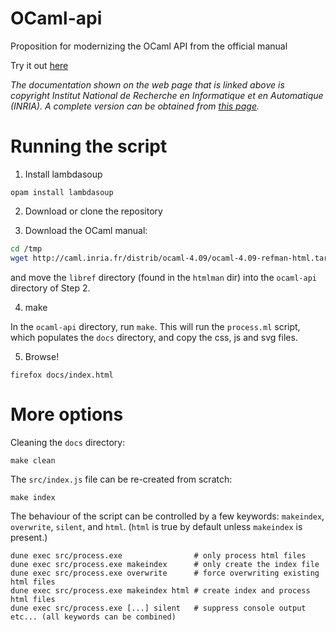 # OCaml-api

Proposition for modernizing the OCaml API from the official manual

Try it out [here](https://sanette.github.io/ocaml-api/)


_The documentation shown on the web page that is linked above is
copyright Institut National de Recherche en Informatique et en
Automatique (INRIA). A complete version can be obtained from
[this page](http://caml.inria.fr/pub/docs/manual-ocaml/)._

# Running the script

1. Install lambdasoup

```opam install lambdasoup```

2. Download or clone the repository

3. Download the OCaml manual:

```bash
cd /tmp
wget http://caml.inria.fr/distrib/ocaml-4.09/ocaml-4.09-refman-html.tar.gz
```

and move the `libref` directory (found in the `htmlman` dir) into the
`ocaml-api` directory of Step 2.

4. make

In the `ocaml-api` directory, run `make`.  This will run the
`process.ml` script, which populates the `docs` directory, and copy
the css, js and svg files.


5. Browse!

`firefox docs/index.html`

# More options

Cleaning the `docs` directory:

```make clean```

The `src/index.js` file can be re-created from scratch:

```make index```

The behaviour of the script can be controlled by a few keywords:
`makeindex`, `overwrite`, `silent`, and `html`. (`html` is true by
default unless `makeindex` is present.)

```
dune exec src/process.exe                # only process html files
dune exec src/process.exe makeindex      # only create the index file
dune exec src/process.exe overwrite      # force overwriting existing html files
dune exec src/process.exe makeindex html # create index and process html files
dune exec src/process.exe [...] silent   # suppress console output
etc... (all keywords can be combined)
```
